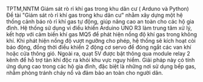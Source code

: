 TPTM,NNTM
Giám sát rò rỉ khí gas trong khu dân cư ( Arduno và Python)
Đề tài "Giám sát rò rỉ khí gas trong khu dân cư" nhằm xây dựng một hệ thống cảnh báo rò rỉ khí gas tự động, giúp nâng cao an toàn cho các hộ gia đình. Hệ thống sử dụng vi điều khiển Arduino UNO R3 làm trung tâm xử lý, kết hợp với cảm biến khí gas MQ5 để phát hiện nồng độ khí gas trong không khí. Khi phát hiện nồng độ vượt ngưỡng cho phép, hệ thống sẽ kích hoạt còi báo động, đồng thời điều khiển 2 động cơ servo để đóng ngắt các van khí hoặc cửa thông gió. Ngoài ra, quạt 5V được bật thông qua module relay 2 kênh để hỗ trợ tản khí độc ra khỏi khu vực nguy hiểm. Giải pháp này có tính ứng dụng cao trong các hộ gia đình, đặc biệt là những nơi sử dụng bếp gas, nhằm phòng tránh cháy nổ và đảm bảo an toàn cho người dân.

